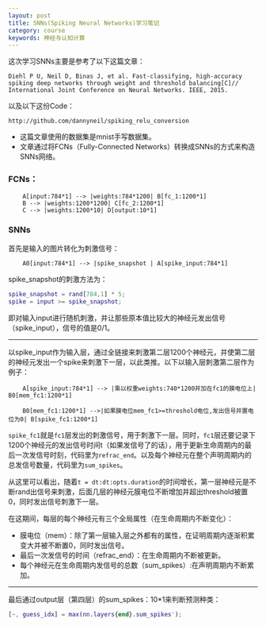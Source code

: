 ```yaml
---
layout: post
title: SNNs(Spiking Neural Networks)学习笔记
category: course
keywords: 神经与认知计算
---
```


这次学习SNNs主要是参考了以下这篇文章：

    Diehl P U, Neil D, Binas J, et al. Fast-classifying, high-accuracy spiking deep networks through weight and threshold balancing[C]// International Joint Conference on Neural Networks. IEEE, 2015.
    
以及以下这份Code：

    http://github.com/dannyneil/spiking_relu_conversion


- 这篇文章使用的数据集是mnist手写数据集。
- 文章通过将FCNs（Fully-Connected Networks）转换成SNNs的方式来构造SNNs网络。

### FCNs：
```graphLR
    A[input:784*1] --> |weights:784*1200| B[fc_1:1200*1] 
    B --> |weights:1200*1200| C[fc_2:1200*1] 
    C --> |weights:1200*10| D[output:10*1]

```
### SNNs

首先是输入的图片转化为刺激信号：
```graphLR
    A0[input:784*1] --> |spike_snapshot | A[spike_input:784*1]
```
spike_snapshot的刺激方法为：
```matlab
spike_snapshot = rand[784,1] * 5;
spike = input >= spike_snapshot;
```
即对输入input进行随机刺激，并让那些原本值比较大的神经元发出信号（spike_input），信号的值是0/1。

---
以spike_input作为输入层，通过全链接来刺激第二层1200个神经元，并使第二层的神经元发出一个spike来刺激下一层，以此类推。以下以输入层刺激第二层作为例子：
```graphLR
    A[spike_input:784*1] --> |乘以权重weights:740*1200并加在fc1的膜电位上| B0[mem_fc1:1200*1]
```
```graphLR
    B0[mem_fc1:1200*1] -->|如果膜电位mem_fc1>=threshold电位,发出信号并置电位为0| B[spike_fc1:1200*1]
```
`spike_fc1`就是`fc1`层发出的刺激信号，用于刺激下一层。同时，`fc1`层还要记录下1200个神经元的发出信号时间t（如果发信号了的话），用于更新生命周期内的最后一次发信号时刻，代码里为`refrac_end`。以及每个神经元在整个声明周期内的总发信号数量，代码里为`sum_spikes`。

从这里可以看出，随着`t = dt:dt:opts.duration`的时间增长，第一层神经元是不断rand出信号来刺激，后面几层的神经元膜电位不断增加并超出threshold被置0，同时发出信号刺激下一层。

在这期间，每层的每个神经元有三个全局属性（在生命周期内不断变化）：

- 膜电位（mem）：除了第一层输入层之外都有的属性，在证明周期内逐渐积累变大并被不断置0，同时发出信号。
- 最后一次发信号的时间（refrac_end）：在生命周期内不断被更新。
- 每个神经元在生命周期内发信号的总数（sum_spikes）:在声明周期内不断累加。

---
最后通过output层（第四层）的sum_spikes：10*1来判断预测种类：
```matlab
[~, guess_idx] = max(nn.layers{end}.sum_spikes');
```

